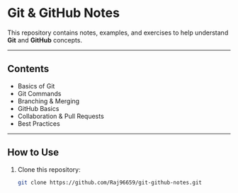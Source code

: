 # Git & GitHub Notes

This repository contains notes, examples, and exercises to help understand **Git** and **GitHub** concepts.  

---

## Contents

- Basics of Git
- Git Commands
- Branching & Merging
- GitHub Basics
- Collaboration & Pull Requests
- Best Practices

---

## How to Use

1. Clone this repository:
   ```bash
   git clone https://github.com/Raj96659/git-github-notes.git
  
  